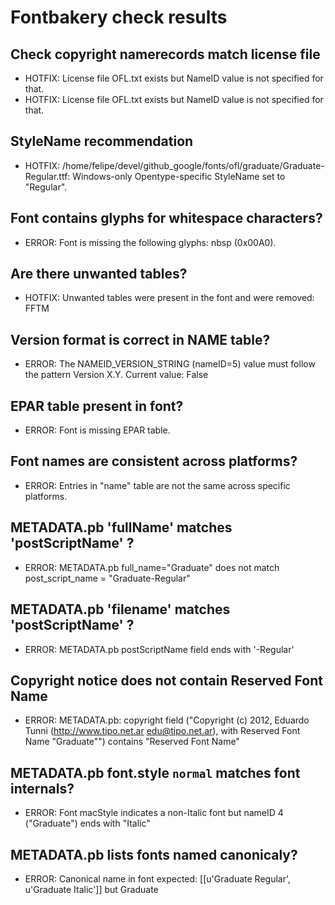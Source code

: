 # Fontbakery check results
## Check copyright namerecords match license file
* HOTFIX: License file OFL.txt exists but NameID value is not specified for that.
* HOTFIX: License file OFL.txt exists but NameID value is not specified for that.

## StyleName recommendation
* HOTFIX: /home/felipe/devel/github_google/fonts/ofl/graduate/Graduate-Regular.ttf: Windows-only Opentype-specific StyleName set to "Regular".

## Font contains glyphs for whitespace characters?
* ERROR: Font is missing the following glyphs: nbsp (0x00A0).

## Are there unwanted tables?
* HOTFIX: Unwanted tables were present in the font and were removed: FFTM

## Version format is correct in NAME table?
* ERROR: The NAMEID_VERSION_STRING (nameID=5) value must follow the pattern Version X.Y. Current value: False

## EPAR table present in font?
* ERROR: Font is missing EPAR table.

## Font names are consistent across platforms?
* ERROR: Entries in "name" table are not the same across specific platforms.

## METADATA.pb 'fullName' matches 'postScriptName' ?
* ERROR: METADATA.pb full_name="Graduate" does not match post_script_name = "Graduate-Regular"

## METADATA.pb 'filename' matches 'postScriptName' ?
* ERROR: METADATA.pb postScriptName field ends with '-Regular'

## Copyright notice does not contain Reserved Font Name
* ERROR: METADATA.pb: copyright field ("Copyright (c) 2012, Eduardo Tunni (http://www.tipo.net.ar edu@tipo.net.ar), with Reserved Font Name "Graduate"") contains "Reserved Font Name"

## METADATA.pb font.style `normal` matches font internals?
* ERROR: Font macStyle indicates a non-Italic font but nameID 4 ("Graduate") ends with "Italic"

## METADATA.pb lists fonts named canonicaly?
* ERROR: Canonical name in font expected: [[u'Graduate Regular', u'Graduate Italic']] but Graduate

